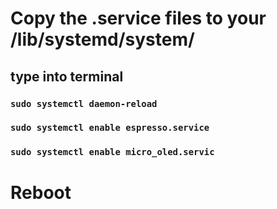 # Copy the .service files to your /lib/systemd/system/
## type into terminal
### `sudo systemctl daemon-reload`
### `sudo systemctl enable espresso.service`
### `sudo systemctl enable micro_oled.servic`
# Reboot
